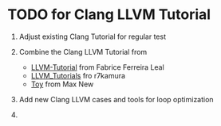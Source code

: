 TODO for Clang LLVM Tutorial
======================

1. Adjust existing Clang Tutorial for regular test

2. Combine the Clang LLVM Tutorial from
   - [LLVM-Tutorial](https://github.com/fabriceleal/llvm-tutorials) from Fabrice Ferreira Leal
   - [LLVM_Tutorials](https://github.com/r7kamura/llvm_tutorials) fro r7kamura
   - [Toy](https://github.com/maxsnew/kaleidoscope/blob/master/toy.cpp) from Max New

3. Add new Clang LLVM cases and tools for loop optimization

4.